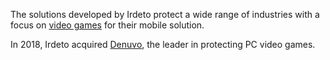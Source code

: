 The solutions developed by Irdeto protect a wide range of industries with a focus on
[video games](https://irdeto.com/denuvo/mobile-games-protection/) for their mobile solution.

In 2018, Irdeto acquired [Denuvo](https://irdeto.com/denuvo/), the leader in protecting PC video games.
